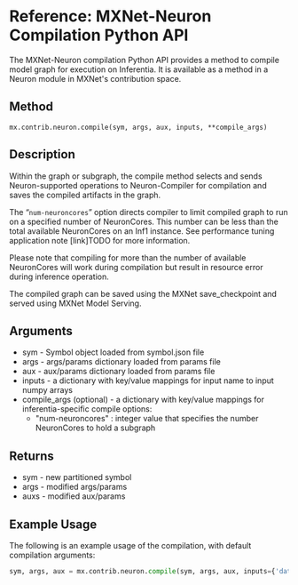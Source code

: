 # Reference: MXNet-Neuron Compilation Python API

The MXNet-Neuron compilation Python API provides a method to compile model graph for execution on Inferentia. It is available as a method in a Neuron module in MXNet's contribution space.

## Method

`mx.contrib.neuron.compile(sym, args, aux, inputs, **compile_args)`

## Description

Within the graph or subgraph, the compile method selects and sends Neuron-supported operations to Neuron-Compiler for compilation and saves the compiled artifacts in the graph.  

The “`num-neuroncores`” option directs compiler to limit compiled graph to run on a specified number of NeuronCores. This number can be less than the total available NeuronCores on an Inf1 instance. See performance tuning application note [link]TODO for more information.

Please note that compiling for more than the number of available NeuronCores will work during compilation but result in resource error during inference operation.

The compiled graph can be saved using the MXNet save_checkpoint and served using MXNet Model Serving.

## Arguments

* sym - Symbol object loaded from symbol.json file
* args - args/params dictionary loaded from params file
* aux - aux/params dictionary loaded from params file
* inputs - a dictionary with key/value mappings for input name to input numpy arrays
* compile_args (optional) - a dictionary with key/value mappings for inferentia-specific compile options:
    * "num-neuroncores" : integer value that specifies the number NeuronCores to hold a subgraph

## Returns

* sym  - new partitioned symbol
* args - modified args/params
* auxs - modified aux/params

## Example Usage

The following is an example usage of the compilation, with default compilation arguments:

```python
sym, args, aux = mx.contrib.neuron.compile(sym, args, aux, inputs={'data' : img})
```
